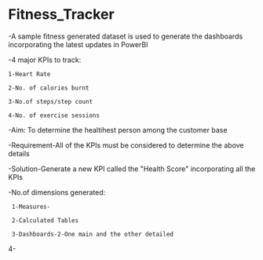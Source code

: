 # Fitness_Tracker
-A sample fitness generated dataset is used to generate the dashboards incorporating the latest updates in PowerBI

-4 major KPIs to track:

    1-Heart Rate
    
    2-No. of calories burnt
    
    3-No.of steps/step count
    
    4-No. of exercise sessions

-Aim: To determine the healtihest person among the customer base

-Requirement-All of the KPIs must be considered to determine the above details

-Solution-Generate a new KPI called the "Health Score" incorporating all the KPIs

-No.of dimensions generated:

     1-Measures-
   
     2-Calculated Tables
   
     3-Dashboards-2-One main and the other detailed
   
   4-
    
    
